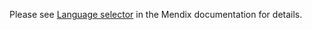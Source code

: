Please see [Language selector](https://docs.mendix.com/appstore/widgets/language-selector) in the Mendix documentation for details.

